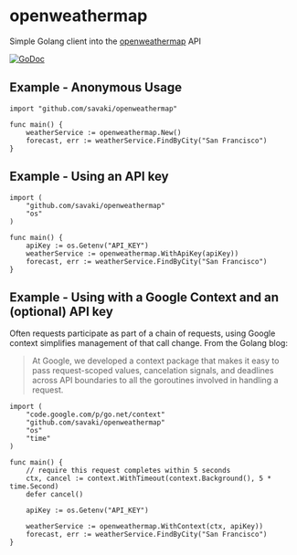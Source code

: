 openweathermap 
==============

Simple Golang client into the [openweathermap](http://openweathermap.org/api) API

[![GoDoc](https://godoc.org/github.com/savaki/openweathermap?status.svg)](https://godoc.org/github.com/savaki/openweathermap)

## Example - Anonymous Usage

```
import "github.com/savaki/openweathermap"

func main() {
	weatherService := openweathermap.New()
	forecast, err := weatherService.FindByCity("San Francisco")}
```

## Example - Using an API key

```
import (
	"github.com/savaki/openweathermap"
	"os"
)

func main() {
	apiKey := os.Getenv("API_KEY")
	weatherService := openweathermap.WithApiKey(apiKey))
	forecast, err := weatherService.FindByCity("San Francisco")}
```

## Example - Using with a Google Context and an (optional) API key

Often requests participate as part of a chain of requests, using Google context simplifies management of that call change.  From the Golang blog:

> At Google, we developed a context package that makes it easy to pass request-scoped values, cancelation signals, and deadlines across API boundaries to all the goroutines involved in handling a request. 


```
import (
	"code.google.com/p/go.net/context"
	"github.com/savaki/openweathermap"
	"os"
	"time"
)

func main() {
	// require this request completes within 5 seconds
	ctx, cancel := context.WithTimeout(context.Background(), 5 * time.Second)
	defer cancel()

	apiKey := os.Getenv("API_KEY")
	
	weatherService := openweathermap.WithContext(ctx, apiKey))
	forecast, err := weatherService.FindByCity("San Francisco")}
```


